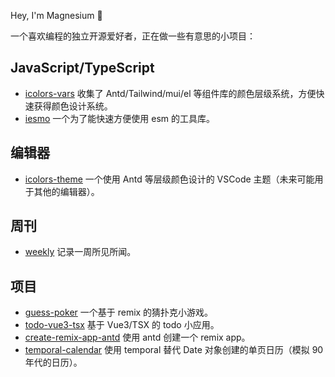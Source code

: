 Hey, I'm Magnesium 🎈

一个喜欢编程的独立开源爱好者，正在做一些有意思的小项目：

## JavaScript/TypeScript

- [icolors-vars](https://github.com/yyong008/icolors-vars) 收集了 Antd/Tailwind/mui/el 等组件库的颜色层级系统，方便快速获得颜色设计系统。
- [iesmo](https://github.com/yyong008/iesm) 一个为了能快速方便使用 esm 的工具库。

## 编辑器

- [icolors-theme](https://github.com/yyong008/icolors-theme) 一个使用 Antd 等层级颜色设计的 VSCode 主题（未来可能用于其他的编辑器）。

## 周刊

- [weekly](https://github.com/yyong008/weekly) 记录一周所见所闻。

## 项目

- [guess-poker](https://github.com/yyong008/guess-poker) 一个基于 remix 的猜扑克小游戏。
- [todo-vue3-tsx](https://github.com/yyong008/todo-vue3-tsx) 基于 Vue3/TSX 的 todo 小应用。
- [create-remix-app-antd](https://github.com/yyong008/create-remix-app-antd) 使用 antd 创建一个 remix app。
- [temporal-calendar](https://github.com/yyong008/temporal-calendar) 使用 temporal 替代 Date 对象创建的单页日历（模拟 90 年代的日历）。
